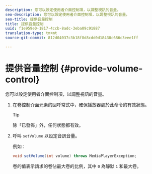 ```yaml
---
description: 您可以設定使用者介面控制項，以調整視訊的音量。
seo-description: 您可以設定使用者介面控制項，以調整視訊的音量。
seo-title: 提供音量控制
title: 提供音量控制
uuid: f1e959e0-1817-4ccb-8adc-3eba09c91887
translation-type: tm+mt
source-git-commit: 812d04037c3b18f8d8cdd0d18430c686c3eee1ff

---
```



# 提供音量控制 {#provide-volume-control}

您可以設定使用者介面控制項，以調整視訊的音量。

1. 在卷控制介面元素的回呼常式中，確保播放器處於此命令的有效狀態。

   >[!TIP]
   >
   >除「已發佈」外，任何狀態都有效。

1. 呼叫 `setVolume` 以設定音訊音量。

   例如：

   ```java
   void setVolume(int volume) throws MediaPlayerException;
   ```

   卷的值表示請求的卷佔最大卷的比例，其中 `0` 為靜默 `1` 和最大卷。

